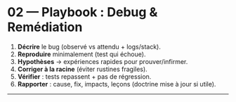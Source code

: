 <!-- .cursor/rules/02-PLAYBOOK-refresh.md -->
# 02 — Playbook : Debug & Remédiation

1. **Décrire** le bug (observé vs attendu + logs/stack).
2. **Reproduire** minimalement (test qui échoue).
3. **Hypothèses** → expériences rapides pour prouver/infirmer.
4. **Corriger à la racine** (éviter rustines fragiles).
5. **Vérifier** : tests repassent + pas de régression.
6. **Rapporter** : cause, fix, impacts, leçons (doctrine mise à jour si utile).

---

